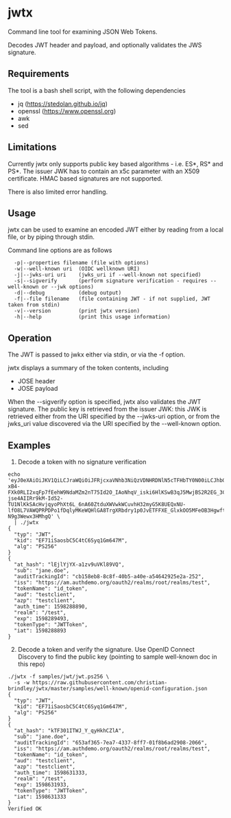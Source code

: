 # jwtx

Command line tool for examining JSON Web Tokens.

Decodes JWT header and payload, and optionally validates the JWS signature.

## Requirements

The tool is a bash shell script, with the following dependencies

- jq (https://stedolan.github.io/jq)
- openssl (https://www.openssl.org)
- awk
- sed

## Limitations

Currently jwtx only supports public key based algorithms - i.e. ES*, RS* and PS*. The issuer JWK has to contain an x5c parameter with an X509 certificate. HMAC based signatures are not supported.

There is also limited error handling.

## Usage

jwtx can be used to examine an encoded JWT either by reading from a local file, or by piping through stdin. 

Command line options are as follows
```
  -p|--properties filename (file with options)
  -w|--well-known uri  (OIDC wellknown URI)
  -j|--jwks-uri uri    (jwks_uri if --well-known not specified)
  -s|--sigverify       (perform signature verification - requires --well-known or --jwk options)
  -d|--debug           (debug output)
  -f|--file filename   (file containing JWT - if not supplied, JWT taken from stdin)
  -v|--version         (print jwtx version)
  -h|--help            (print this usage information)
```

## Operation

The JWT is passed to jwkx either via stdin, or via the -f option.

jwtx displays a summary of the token contents, including

- JOSE header
- JOSE payload

When the --sigverify option is specified, jwtx also validates the JWT signature. The public key is retrieved from the issuer JWK: this JWK is retrieved either from the URI specified by the --jwks-uri option, or from the jwks_uri value discovered via the URI specified by the --well-known option.
  
## Examples  

1. Decode a token with no signature verification

```
echo 'eyJ0eXAiOiJKV1QiLCJraWQiOiJFRjcxaVNhb3NiQzVDNHRDNlN5cTFHbTY0N00iLCJhbGciOiJQUzI1NiJ9.eyJhdF9oYXNoIjoibEVqbFlqWVgtYTF6djl1VktsODlWUSIsInN1YiI6ImphbmUuZG9lIiwiYXVkaXRUcmFja2luZ0lkIjoiY2IxNThlYjgtOGM4Zi00MGI1LWE0MGUtYTU0NjQyOTI1ZTJhLTI1MiIsImlzcyI6Imh0dHBzOi8vYW0uYXV0aGRlbW8ub3JnL29hdXRoMi9yZWFsbXMvcm9vdC9yZWFsbXMvdGVzdCIsInRva2VuTmFtZSI6ImlkX3Rva2VuIiwiYXVkIjoidGVzdGNsaWVudCIsImF6cCI6InRlc3RjbGllbnQiLCJhdXRoX3RpbWUiOjE1OTgyODg4OTAsInJlYWxtIjoiL3Rlc3QiLCJleHAiOjE1OTgyODk0OTMsInRva2VuVHlwZSI6IkpXVFRva2VuIiwiaWF0IjoxNTk4Mjg4ODkzfQ.NNKNdsOD2h0Y1kz75Ljqluu3QWzgVZyqrOxmBnMI9I6nPAqhd4rkxo3HsQ_E1e_0dpa_jp-xB4-FXk0RLI2xqFp7fEehW9NdaMZm2nT75Id2O_IAoNhqV_iski6HlKSwB3qJ5MwjBS2R2EG_3Co3KDn2NuyIuqpu1RS6Ut1TnYH8P4-jse4AIIRr9kM-Id52-TU1NlKkSAcHvjqyoPhXt6L_6nA60ZtduXWVwkWCuvhH32myG5K8UEQxNU-lfO8L7VAWQPRPDPo1fDqlyMKeWQHlGA8TrgXRbdry1p0JvETFFXE_GlxkOO5MFeOB3HgwftW6Mhf-N9g3Wewx3HMhgQ' \
  | ./jwtx
{
  "typ": "JWT",
  "kid": "EF71iSaosbC5C4tC6Syq1Gm647M",
  "alg": "PS256"
}
{
  "at_hash": "lEjlYjYX-a1zv9uVKl89VQ",
  "sub": "jane.doe",
  "auditTrackingId": "cb158eb8-8c8f-40b5-a40e-a54642925e2a-252",
  "iss": "https://am.authdemo.org/oauth2/realms/root/realms/test",
  "tokenName": "id_token",
  "aud": "testclient",
  "azp": "testclient",
  "auth_time": 1598288890,
  "realm": "/test",
  "exp": 1598289493,
  "tokenType": "JWTToken",
  "iat": 1598288893
}
```


2. Decode a token and verify the signature. Use OpenID Connect Discovery to find the public key (pointing to sample well-known doc in this repo)

```
./jwtx -f samples/jwt/jwt.ps256 \
  -s -w https://raw.githubusercontent.com/christian-brindley/jwtx/master/samples/well-known/openid-configuration.json
{
  "typ": "JWT",
  "kid": "EF71iSaosbC5C4tC6Syq1Gm647M",
  "alg": "PS256"
}
{
  "at_hash": "kTF301ITWJ_Y_qyHkhCZlA",
  "sub": "jane.doe",
  "auditTrackingId": "653af365-7ea7-4337-8ff7-01f8b6ad2908-2066",
  "iss": "https://am.authdemo.org/oauth2/realms/root/realms/test",
  "tokenName": "id_token",
  "aud": "testclient",
  "azp": "testclient",
  "auth_time": 1598631333,
  "realm": "/test",
  "exp": 1598631933,
  "tokenType": "JWTToken",
  "iat": 1598631333
}
Verified OK

```

